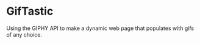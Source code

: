 # GifTastic
 Using the GIPHY API to make a dynamic web page that populates with gifs of any choice. 
